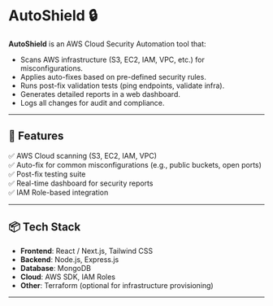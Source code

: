 # AutoShield 🔒

**AutoShield** is an AWS Cloud Security Automation tool that:
- Scans AWS infrastructure (S3, EC2, IAM, VPC, etc.) for misconfigurations.
- Applies auto-fixes based on pre-defined security rules.
- Runs post-fix validation tests (ping endpoints, validate infra).
- Generates detailed reports in a web dashboard.
- Logs all changes for audit and compliance.

---

## 🚀 Features
✅ AWS Cloud scanning (S3, EC2, IAM, VPC)  
✅ Auto-fix for common misconfigurations (e.g., public buckets, open ports)  
✅ Post-fix testing suite  
✅ Real-time dashboard for security reports  
✅ IAM Role-based integration  

---

## 📦 Tech Stack
- **Frontend**: React / Next.js, Tailwind CSS
- **Backend**: Node.js, Express.js
- **Database**: MongoDB
- **Cloud**: AWS SDK, IAM Roles
- **Other**: Terraform (optional for infrastructure provisioning)

---


